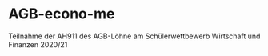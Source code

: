 # AGB-econo-me
Teilnahme der AH911 des AGB-Löhne am Schülerwettbewerb Wirtschaft und Finanzen 2020/21

